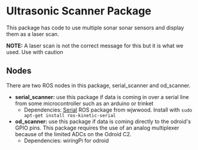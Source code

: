 # Ultrasonic Scanner Package

This package has code to use multiple sonar sonar sensors and display them as a laser scan.

**NOTE:** A laser scan is not the correct message for this but it is what we used. Use with caution

## Nodes

There are two ROS nodes in this package, serial_scanner and od_scanner.
* **serial_scanner:** use this package if data is coming in over a serial line from some microcontroller such as an arduino or trinket
  * Dependencies: [Serial](http://wiki.ros.org/serial) ROS package from wjwwood. Install with `sudo apt-get install ros-kinetic-serial`
* **od_scanner:** use this package if data is coming directly to the odroid's GPIO pins. This package requires the use of an analog multiplexer because of the limited ADCs on the Odroid C2.
  * Dependencies: wiringPi for odroid 
